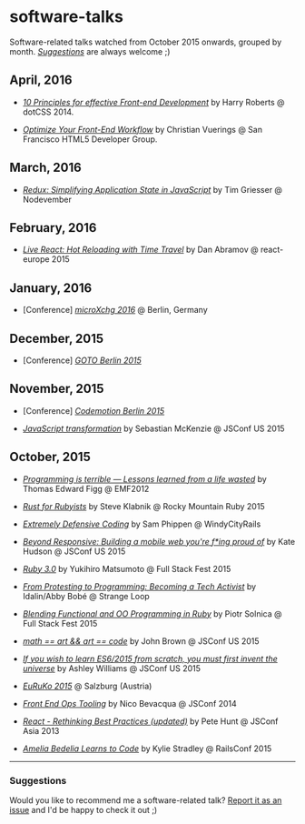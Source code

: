 # software-talks

Software-related talks watched from October 2015 onwards, grouped by month. [_Suggestions_](#user-content-suggestions) are always welcome ;)

## April, 2016

* [_10 Principles for effective Front-end Development_](https://www.youtube.com/watch?v=8adsZeMQjGQ) by Harry Roberts @ dotCSS 2014.

* [_Optimize Your Front-End Workflow_](https://www.youtube.com/watch?v=rXqacXEhmvk) by Christian Vuerings @ San Francisco HTML5 Developer Group.

## March, 2016

* [_Redux: Simplifying Application State in JavaScript_](https://youtu.be/okdC5gcD-dM) by Tim Griesser @ Nodevember

## February, 2016

* [_Live React: Hot Reloading with Time Travel_](https://www.youtube.com/watch?v=xsSnOQynTHs) by Dan Abramov @ react-europe 2015

## January, 2016

* [Conference] [_microXchg 2016_](http://microxchg.io/2016/index.html) @ Berlin, Germany

## December, 2015

* [Conference] [_GOTO Berlin 2015_](http://gotocon.com/berlin-2015/)

## November, 2015

* [Conference] [_Codemotion Berlin 2015_](http://berlin2015.codemotionworld.com/)

* [_JavaScript transformation_](https://youtu.be/rKuNbEwoQfQ) by Sebastian McKenzie @ JSConf US 2015

## October, 2015

* [_Programming is terrible — Lessons learned from a life wasted_](https://www.youtube.com/watch?t=14&v=csyL9EC0S0c) by Thomas Edward Figg @ EMF2012

* [_Rust for Rubyists_](https://www.youtube.com/watch?v=NaIXIKVxg3M) by Steve Klabnik @ Rocky Mountain Ruby 2015

* [_Extremely Defensive Coding_](https://vimeo.com/140388280) by Sam Phippen @ WindyCityRails

* [_Beyond Responsive: Building a mobile web you're f*ing proud of_](https://youtu.be/Y4ZTRztwLrg) by Kate Hudson @ JSConf US 2015

* [_Ruby 3.0_](https://youtu.be/48iKjUcENRE) by Yukihiro Matsumoto @ Full Stack Fest 2015

* [_From Protesting to Programming: Becoming a Tech Activist_](https://www.youtube.com/watch?v=gy82S8tjJX8) by Idalin/Abby Bobé @ Strange Loop

* [_Blending Functional and OO Programming in Ruby_](https://youtu.be/rMxurF4oqsc) by Piotr Solnica @ Full Stack Fest 2015

* [_math == art && art == code_](https://youtu.be/Z1q71gFeRqM) by John Brown @ JSConf US 2015

* [_If you wish to learn ES6/2015 from scratch, you must first invent the universe_](https://youtu.be/DN4yLZB1vUQ) by Ashley Williams @ JSConf US 2015

* [_EuRuKo 2015_](http://euruko2015.org) @ Salzburg (Austria)

* [_Front End Ops Tooling_](https://youtu.be/Y0DCZdAruvo) by Nico Bevacqua @ JSConf 2014

* [_React - Rethinking Best Practices (updated)_](https://youtu.be/DgVS-zXgMTk) by Pete Hunt @ JSConf Asia 2013

* [_Amelia Bedelia Learns to Code_](https://youtu.be/bSbla50tqZE) by Kylie Stradley @ RailsConf 2015

---

### Suggestions

Would you like to recommend me a software-related talk? [Report it as an issue](https://github.com/dcarral/software-talks/issues) and I'd be happy to check it out ;)
